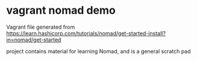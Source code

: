 # vagrant nomad demo

Vagrant file generated from https://learn.hashicorp.com/tutorials/nomad/get-started-install?in=nomad/get-started

project contains material for learning Nomad, and is a general scratch pad

